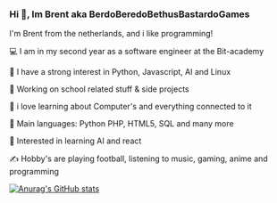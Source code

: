 ### Hi 👋, Im Brent aka BerdoBeredoBethusBastardoGames

I'm Brent from the netherlands, and i like programming!

💻 I am in my second year as a  software engineer at the Bit-academy

📝 I have a strong interest in Python, Javascript,  AI and Linux

🔭 Working on school related stuff & side projects

🌱 i love learning about Computer's and everything connected to it

🌟 Main languages: Python PHP, HTML5, SQL and many more

🚩 Interested in learning AI and react

✍️ Hobby's are playing football, listening to music, gaming, anime and programming


[![Anurag's GitHub stats](https://github-readme-stats.vercel.app/api?username=brentgotte)](https://github.com/anuraghazra/github-readme-stats)


